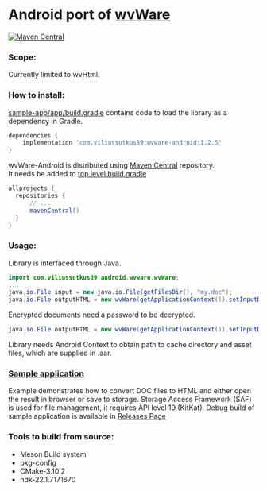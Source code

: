 # Android port of [wvWare](http://wvware.sourceforge.net/)

[![Maven Central](https://img.shields.io/maven-central/v/com.viliussutkus89/wvware-android.svg?label=Maven%20Central)](https://search.maven.org/search?q=g:com.viliussutkus89%20AND%20a:wvware-android)

### Scope:
Currently limited to wvHtml.

### How to install:
[sample-app/app/build.gradle](sample-app/app/build.gradle) contains code to load the library as a dependency in Gradle.
```gradle
dependencies {
    implementation 'com.viliussutkus89:wvware-android:1.2.5'
}
```

wvWare-Android is distributed using [Maven Central](https://search.maven.org/artifact/com.viliussutkus89/wvware-android) repository.  
It needs be added to [top level build.gradle](sample-app/build.gradle)
```gradle
allprojects {
  repositories {
      // ...
      mavenCentral()
  }
}
```

### Usage:
Library is interfaced through Java.
```Java
import com.viliussutkus89.android.wvware.wvWare;
...
java.io.File input = new java.io.File(getFilesDir(), "my.doc");
java.io.File outputHTML = new wvWare(getApplicationContext()).setInputDOC(input).convert();
```

Encrypted documents need a password to be decrypted.

```Java
java.io.File outputHTML = new wvWare(getApplicationContext()).setInputDOC(input).setPassword("password").convert();
```

Library needs Android Context to obtain path to cache directory and asset files, which are supplied in .aar.

### [Sample application](/sample-app)
Example demonstrates how to convert DOC files to HTML and either open the result in browser or save to storage.
Storage Access Framework (SAF) is used for file management, it requires API level 19 (KitKat).
Debug build of sample application is available in [Releases Page](https://github.com/ViliusSutkus89/wvWare-Android/releases)

### Tools to build from source:
* Meson Build system
* pkg-config
* CMake-3.10.2
* ndk-22.1.7171670

